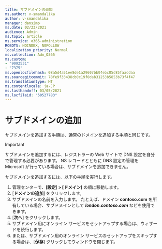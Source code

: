 ```yaml
---
title: サブドメインの追加
ms.author: v-smandalika
author: v-smandalika
manager: dansimp
ms.date: 02/23/2021
audience: Admin
ms.topic: article
ms.service: o365-administration
ROBOTS: NOINDEX, NOFOLLOW
localization_priority: Normal
ms.collection: Adm_O365
ms.custom:
- "9002531"
- "7375"
ms.openlocfilehash: 08a5d4a51ee8de1a29607bb04ebc05d85faaddaa
ms.sourcegitcommit: 78fe9f33438cb0c19f0dab31253b5853b73f4f47
ms.translationtype: HT
ms.contentlocale: ja-JP
ms.lasthandoff: 03/05/2021
ms.locfileid: "50527783"
---
```

# <a name="add-a-subdomain"></a>サブドメインの追加

サブドメインを追加する手順は、通常のドメインを追加する手順と同じです。 

> [!IMPORTANT]
> サブドメインを追加するには、レジストラーの Web サイトで DNS 設定を自分で管理する必要があります。 NS レコードとともに DNS 設定の管理を Microsoft が行っている場合は、サブドメインを追加できません。 

サブドメインを追加するには、以下の手順を実行します。

1. 管理センターで、**[設定] > [ドメイン]** の順に移動します。
2. [**ドメインの追加**] をクリックします。
3. サブドメインの名前を入力します。 たとえば、ドメイン **contoso.com** を所有している場合、サブドメインとして **_london.contoso.com_** などを使用できます。
4. [**次へ**] をクリックします。
5. サブドメイン用にオンライン サービスをセットアップする場合は、ウィザードを続行します。
6. または、サブドメイン用のオンライン サービスのセットアップをスキップする場合は、[**保存**] クリックしてウィンドウを閉じます。

